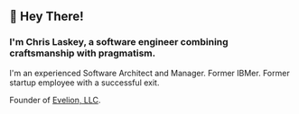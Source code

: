 ## 👋 Hey There!

### I'm Chris Laskey, a software engineer combining craftsmanship with pragmatism.

I'm an experienced Software Architect and Manager. Former IBMer. Former startup employee with a successful exit.

Founder of [Evelion, LLC](https://evelion.org).
